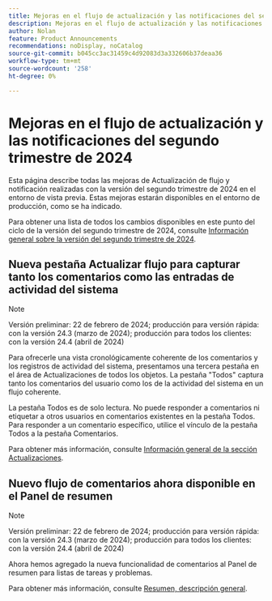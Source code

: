```yaml
---
title: Mejoras en el flujo de actualización y las notificaciones del segundo trimestre de 2024
description: Mejoras en el flujo de actualización y las notificaciones del segundo trimestre de 2024
author: Nolan
feature: Product Announcements
recommendations: noDisplay, noCatalog
source-git-commit: b045cc3ac31459c4d92083d3a332606b37deaa36
workflow-type: tm+mt
source-wordcount: '258'
ht-degree: 0%

---
```


# Mejoras en el flujo de actualización y las notificaciones del segundo trimestre de 2024

Esta página describe todas las mejoras de Actualización de flujo y notificación realizadas con la versión del segundo trimestre de 2024 en el entorno de vista previa. Estas mejoras estarán disponibles en el entorno de producción, como se ha indicado.

Para obtener una lista de todos los cambios disponibles en este punto del ciclo de la versión del segundo trimestre de 2024, consulte [Información general sobre la versión del segundo trimestre de 2024](/help/quicksilver/product-announcements/product-releases/24-q2-release-activity/24-q2-release-overview.md).

## Nueva pestaña Actualizar flujo para capturar tanto los comentarios como las entradas de actividad del sistema

>[!NOTE]
>
>Versión preliminar: 22 de febrero de 2024; producción para versión rápida: con la versión 24.3 (marzo de 2024); producción para todos los clientes: con la versión 24.4 (abril de 2024)

Para ofrecerle una vista cronológicamente coherente de los comentarios y los registros de actividad del sistema, presentamos una tercera pestaña en el área de Actualizaciones de todos los objetos. La pestaña &quot;Todos&quot; captura tanto los comentarios del usuario como los de la actividad del sistema en un flujo coherente.

La pestaña Todos es de solo lectura. No puede responder a comentarios ni etiquetar a otros usuarios en comentarios existentes en la pestaña Todos. Para responder a un comentario específico, utilice el vínculo de la pestaña Todos a la pestaña Comentarios.

Para obtener más información, consulte [Información general de la sección Actualizaciones](/help/quicksilver/workfront-basics/updating-work-items-and-viewing-updates/updates-tab-overview.md).

## Nuevo flujo de comentarios ahora disponible en el Panel de resumen

>[!NOTE]
>
>Versión preliminar: 22 de febrero de 2024; producción para versión rápida: con la versión 24.3 (marzo de 2024); producción para todos los clientes: con la versión 24.4 (abril de 2024)

Ahora hemos agregado la nueva funcionalidad de comentarios al Panel de resumen para listas de tareas y problemas.

Para obtener más información, consulte [Resumen, descripción general](/help/quicksilver/workfront-basics/the-new-workfront-experience/summary-overview.md).

